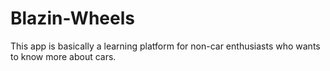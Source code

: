 # Blazin-Wheels
This app is basically a learning platform for non-car enthusiasts who wants to know more about cars.
